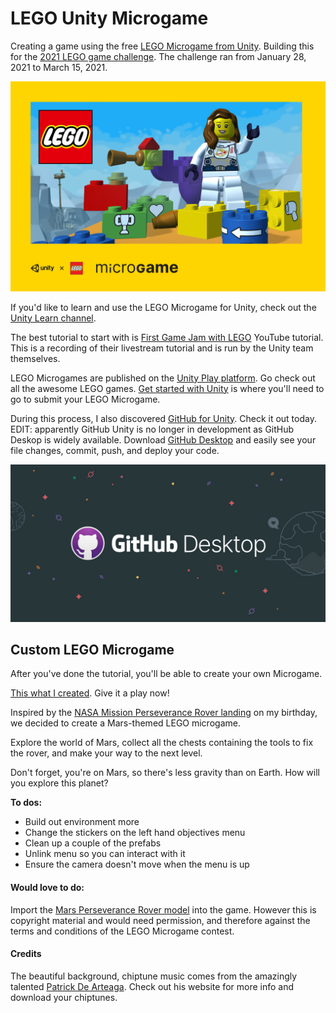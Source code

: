 # LEGO Unity Microgame

Creating a game using the free [LEGO Microgame from Unity](https://store.unity.com/lego-microgame). Building this for the [2021 LEGO game challenge](https://ideas.lego.com/blogs/a4ae09b6-0d4c-4307-9da8-3ee9f3d368d6/post/d82d4bfe-12af-4498-a25d-12b118a6d718). The challenge ran from January 28, 2021 to March 15, 2021.

![](https://github.com/MishManners/LEGO-Unity/blob/main/1055f848-b61d-440e-a059-0ca72e7d8b6b.jpg?raw=true)

If you'd like to learn and use the LEGO Microgame for Unity, check out the [Unity Learn channel](https://learn.unity.com/project/lego-template).

The best tutorial to start with is [First Game Jam with LEGO](https://www.youtube.com/watch?reload=9&v=pq_hjSUbrXs&feature=emb_rel_end&ab_channel=Unity) YouTube tutorial. This is a recording of their livestream tutorial and is run by the Unity team themselves.

LEGO Microgames are published on the [Unity Play platform](https://play.unity.com/). Go check out all the awesome LEGO games. [Get started with Unity](https://store.unity.com/lego-microgame?_ga=2.62865583.2020612240.1612847856-2003228940.1612847856) is where you'll need to go to submit your LEGO Microgame.

During this process, I also discovered [GitHub for Unity](https://unity.github.com/). Check it out today.
EDIT: apparently GitHub Unity is no longer in development as GitHub Deskop is widely available. Download [GitHub Desktop](https://desktop.github.com/) and easily see your file changes, commit, push, and deploy your code.

![](https://github.com/MishManners/LEGO-Unity/blob/main/github-desktop.jpg)

## Custom LEGO Microgame

After you've done the tutorial, you'll be able to create your own Microgame.

[This what I created](https://play.unity.com/mg/other/webgl-builds-24967). Give it a play now!

Inspired by the [NASA Mission Perseverance Rover landing](https://mars.nasa.gov/mars2020/timeline/landing/entry-descent-landing/) on my birthday, we decided to create a Mars-themed LEGO microgame.

Explore the world of Mars, collect all the chests containing the tools to fix the rover, and make your way to the next level.

Don't forget, you're on Mars, so there's less gravity than on Earth. How will you explore this planet?

**To dos:**
- Build out environment more
- Change the stickers on the left hand objectives menu
- Clean up a couple of the prefabs
- Unlink menu so you can interact with it
- Ensure the camera doesn't move when the menu is up

#### Would love to do:

Import the [Mars Perseverance Rover model](https://mars.nasa.gov/resources/25042/mars-perseverance-rover-3d-model/) into the game. However this is copyright material and would need permission, and therefore against the terms and conditions of the LEGO Microgame contest.

#### Credits

The beautiful background, chiptune music comes from the amazingly talented [Patrick De Arteaga](https://patrickdearteaga.com/). Check out his website for more info and download your chiptunes.

